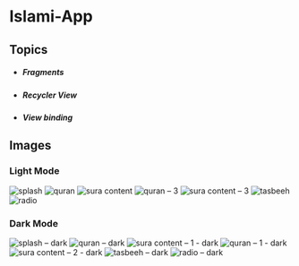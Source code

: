 # **Islami-App**


## **Topics**
+ ##### Fragments
+ ##### Recycler View
+ ##### View binding


## **Images**
### **Light Mode**
![splash](https://github.com/MYehia0/islamic_project/assets/115104487/7f44462a-f407-46d8-b6d9-76b0c2edf45f)
![quran](https://github.com/MYehia0/islamic_project/assets/115104487/491e2cfa-8ce1-4a51-9632-5987e7297e23)
![sura content](https://github.com/MYehia0/islamic_project/assets/115104487/7368c2c0-c0cf-40fa-a28b-8c555f77bb90)
![quran – 3](https://github.com/MYehia0/islamic_project/assets/115104487/117fa4eb-7efe-4513-a870-6a3ed98f75ff)
![sura content – 3](https://github.com/MYehia0/islamic_project/assets/115104487/504b19a2-fd99-4cf3-bb92-b6f6daf51a08)
![tasbeeh](https://github.com/MYehia0/islamic_project/assets/115104487/3329089e-2425-4c4d-bc50-218af26d64aa)
![radio](https://github.com/MYehia0/islamic_project/assets/115104487/7366c19c-9ae1-410a-8265-932d820572c9)

### **Dark Mode**
![splash – dark](https://github.com/MYehia0/islamic_project/assets/115104487/102ae32b-0602-46a0-86ce-c4b2f63ffa8b)
![quran – dark](https://github.com/MYehia0/islamic_project/assets/115104487/333c6fd0-8f54-40ee-81dd-9362ec4c6ab0)
![sura content – 1 - dark](https://github.com/MYehia0/islamic_project/assets/115104487/7eed60ef-cf1d-4a0e-9448-f870b3fb314c)
![quran – 1 - dark](https://github.com/MYehia0/islamic_project/assets/115104487/0caed066-2f93-488d-ae9a-63253321c246)
![sura content – 2 - dark](https://github.com/MYehia0/islamic_project/assets/115104487/d8b659a6-bc62-4512-88af-7e1bee9031d6)
![tasbeeh – dark](https://github.com/MYehia0/islamic_project/assets/115104487/f627d9bf-9bd2-47ce-a7e8-826c8366dbcd)
![radio – dark](https://github.com/MYehia0/islamic_project/assets/115104487/818b2c0c-5653-4ea9-b9ee-6dca76f65e28)
